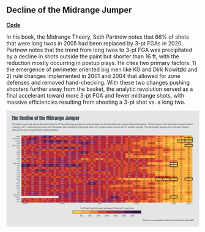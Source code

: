 ## Decline of the Midrange Jumper

[**Code**](https://github.com/schmid07/NBA-R/blob/main/code/08_midrange_heat.R)

In his book, the Midrange Theory,
Seth Partnow notes that 66% of shots that were long twos in 2005 had been replaced by 3-pt FGAs
in 2020. Partnow notes that the trend from long twos to 3-pt FGA was precipitated by a decline in
shots outside the paint but shorter than 16 ft, with the reduction mostly occurring in postup plays.
He cites two primary factors: 1) the emergence of perimeter oriented big men like KG and Dirk Nowitzki
and 2) rule changes implemented in 2001 and 2004 that allowed for zone defenses and removed hand-checking. With these two changes pushing shooters further away from the basket, the analytic revolution served as a final accelerant toward more 3-pt FGA and fewer midrange shots, with massive efficiencies resulting from shooting a 3-pt shot vs. a long two.

<p align = "center">
<img src = "midrange.png" width = "900">
</p>